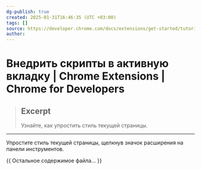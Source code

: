 ```yaml
---
dg-publish: true
created: 2025-01-31T16:46:35 (UTC +03:00)
tags: []
source: https://developer.chrome.com/docs/extensions/get-started/tutorial/scripts-activetab?hl=ru
author: 
---
```


# Внедрить скрипты в активную вкладку  |  Chrome Extensions  |  Chrome for Developers

> ## Excerpt
> Узнайте, как упростить стиль текущей страницы.

---
Упростите стиль текущей страницы, щелкнув значок расширения на панели инструментов.

{{ Остальное содержимое файла... }} 